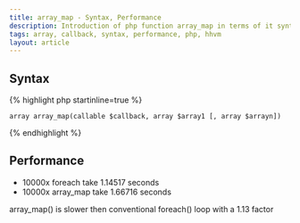```yaml
---
title: array_map - Syntax, Performance
description: Introduction of php function array_map in terms of it syntax and performance in compare with various php versions as well as other functions. 
tags: array, callback, syntax, performance, php, hhvm
layout: article
---
```


## Syntax
{% highlight php startinline=true %}
    
    array array_map(callable $callback, array $array1 [, array $arrayn])

{% endhighlight %}

## Performance

- 10000x foreach take 1.14517 seconds
- 10000x array_map take 1.66716 seconds
  
 array_map() is slower then conventional foreach() loop with a 1.13 factor


